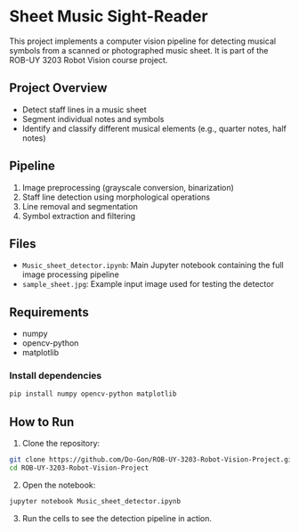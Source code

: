 # Sheet Music Sight-Reader

This project implements a computer vision pipeline for detecting musical symbols from a scanned or photographed music sheet. It is part of the ROB-UY 3203 Robot Vision course project.

## Project Overview
- Detect staff lines in a music sheet  
- Segment individual notes and symbols  
- Identify and classify different musical elements (e.g., quarter notes, half notes)

## Pipeline
1. Image preprocessing (grayscale conversion, binarization)  
2. Staff line detection using morphological operations  
3. Line removal and segmentation  
4. Symbol extraction and filtering  

## Files
- `Music_sheet_detector.ipynb`: Main Jupyter notebook containing the full image processing pipeline  
- `sample_sheet.jpg`: Example input image used for testing the detector   

## Requirements
- numpy  
- opencv-python  
- matplotlib  

### Install dependencies

```bash
pip install numpy opencv-python matplotlib
```

## How to Run

1. Clone the repository:

```bash
git clone https://github.com/Do-Gon/ROB-UY-3203-Robot-Vision-Project.git
cd ROB-UY-3203-Robot-Vision-Project
```

2. Open the notebook:

```bash
jupyter notebook Music_sheet_detector.ipynb
```

3. Run the cells to see the detection pipeline in action.

